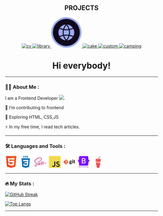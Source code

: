 

<div id="header" align="center">
 
  <div id="badges">
    <h2>PROJECTS</h2>
      <a href="https://alena3112.github.io/project/">
             <img src="https://avatars.mds.yandex.net/i?id=0e10d8aea64b0e1e9ad3a2a4ec241b06cf4a00ee-8498042-images-thumbs&n=13" alt="cv" width="100"/>
    </a>
    <a href="https://alena3112.github.io/library/">
      <img src="https://alena3112.github.io/library/acsess/img/girl.jpg" alt="library" width="100"/>
    </a>
    <a href="https://alena3112.github.io/house/">
       <img src="https://raw.githubusercontent.com/Alena3112/house/be89ac266d9dc1b39fdb90775dd861ff80b14db3/acsses/logoBtn.svg" alt="house" width="100"/>
    </a>
     <a href="https://alena3112.github.io/cake/">
             <img src="https://alena3112.github.io/cake/img/CAKE.png" alt="cake" width="100"/>
    </a>
      <a href="https://alena3112.github.io/custom/">
             <img src="https://alena3112.github.io/custom/img/proj6.png" alt="custom" width="100"/>
    </a>
       <a href="https://alena3112.github.io/camping/">
             <img src="https://alena3112.github.io/camping/img/mountains.jpg" alt="camping" width="100"/>
    </a>
  </div>
    <h1>
   Hi everybody!
   
  </h1>
  </div>  
  
---

### :woman_technologist: About Me :
I am a Frontend Developer <img src="https://media.giphy.com/media/WUlplcMpOCEmTGBtBW/giphy.gif" width="30">.

:telescope: I’m contributing to frontend 

:seedling: Exploring HTML, CSS,JS

:zap: In my free time, I read tech articles.

---

### :hammer_and_wrench: Languages and Tools :
<div>
  <img src="https://github.com/devicons/devicon/blob/master/icons/html5/html5-original.svg" title="HTML5" alt="HTML" width="40" height="40"/>&nbsp;
  <img src="https://github.com/devicons/devicon/blob/master/icons/css3/css3-plain-wordmark.svg"  title="CSS3" alt="CSS" width="40" height="40"/>&nbsp;
  <img src="https://raw.githubusercontent.com/devicons/devicon/55609aa5bd817ff167afce0d965585c92040787a/icons/sass/sass-original.svg"  title="SASS" alt="SASS" width="40" height="40"/>&nbsp;
  <img src="https://github.com/devicons/devicon/blob/master/icons/javascript/javascript-original.svg" title="JavaScript" alt="JavaScript" width="40" height="40"/>&nbsp;
  <img src="https://github.com/devicons/devicon/blob/master/icons/git/git-original-wordmark.svg" title="Git" **alt="Git" width="40" height="40"/>&nbsp;
  <img src="https://raw.githubusercontent.com/devicons/devicon/55609aa5bd817ff167afce0d965585c92040787a/icons/bootstrap/bootstrap-original-wordmark.svg" title="Bootstrap" **alt="Bootstrap" width="40" height="40"/>&nbsp;
  <img src="https://raw.githubusercontent.com/devicons/devicon/55609aa5bd817ff167afce0d965585c92040787a/icons/gulp/gulp-plain.svg" title="gulp" alt="gulp" width="40" height="40"/>&nbsp;
</div>

---
### :fire: My Stats :

[![GitHub Streak](http://github-readme-streak-stats.herokuapp.com?user=Alena3112&theme=dark)](https://git.io/streak-stats)

[![Top Langs](https://github-readme-stats.vercel.app/api/top-langs/?username=Alena3112&layout=compact&theme=vision-friendly-dark)](https://github.com/anuraghazra/github-readme-stats)

---
